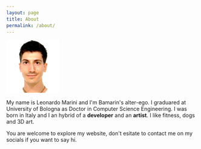 ```yaml
---
layout: page
title: About
permalink: /about/
---
```


<img src="/assets/images/fototessera2019.jpg" />

My name is Leonardo Marini and I'm Bamarin's alter-ego.
I graduared at University of Bologna as Doctor in Computer Science Engineering.
I was born in Italy and I an hybrid of a **developer** and an **artist**.
I like fitness, dogs and 3D art.

You are welcome to explore my website, don't esitate to contact me on my socials if you want to say hi.

